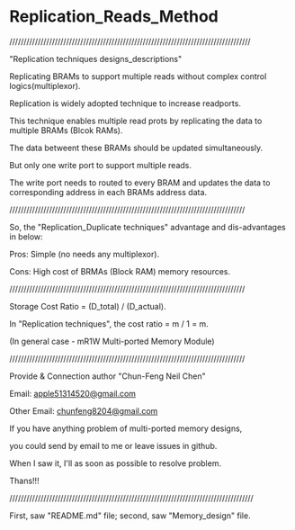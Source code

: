 # Replication_Reads_Method
/////////////////////////////////////////////////////////////////////////////////////

"Replication techniques designs_descriptions"

Replicating BRAMs to support multiple reads without complex control logics(multiplexor).


Replication is widely adopted technique to increase readports. 

This technique enables multiple read prots by replicating the data to multiple BRAMs (Blcok RAMs). 


The data betweent these BRAMs should be updated simultaneously. 

But only one write port to support multiple reads. 


The write port needs to routed to every BRAM and updates the data to corresponding address in each BRAMs address data.


///////////////////////////////////////////////////////////////////////////////////

So, the "Replication_Duplicate techniques" advantage and dis-advantages in below:


Pros: Simple (no needs any multiplexor).

Cons: High cost of BRMAs (Block RAM) memory resources.


///////////////////////////////////////////////////////////////////////////////////

Storage Cost Ratio = (D_total) / (D_actual).

In "Replication techniques", the cost ratio = m / 1 = m. 

(In general case - mR1W Multi-ported Memory Module)


///////////////////////////////////////////////////////////////////////////////////

Provide & Connection author "Chun-Feng Neil Chen"

Email: apple51314520@gmail.com 

Other Email: chunfeng8204@gmail.com


If you have anything problem of multi-ported memory designs,

you could send by email to me or leave issues in github.


When I saw it, I'll as soon as possible to resolve problem.

Thans!!!

//////////////////////////////////////////////////////////////////////////////////////

First, saw "README.md" file; second, saw "Memory_design" file.
